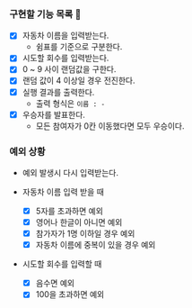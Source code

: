 ### 구현할 기능 목록 🚗

- [x] 자동차 이름을 입력받는다.
    - 쉼표를 기준으로 구분한다.
- [x] 시도할 회수를 입력받는다.
- [x] 0 ~ 9 사이 랜덤값을 구한다.
- [x] 랜덤 값이 4 이상일 경우 전진한다.
- [x] 실행 결과를 출력한다.
    - 출력 형식은 `이름 : -`
- [x] 우승자를 발표한다.
    - 모든 참여자가 0칸 이동했다면 모두 우승이다.

### 예외 상황

- 예외 발생시 다시 입력받는다.

- 자동차 이름 입력 받을 때
    - [x] 5자를 초과하면 예외
    - [x] 영어나 한글이 아니면 예외
    - [x] 참가자가 1명 이하일 경우 예외
    - [x] 자동차 이름에 중복이 있을 경우 예외

- 시도할 회수를 입력할 때
    - [x] 음수면 예외
    - [x] 100을 초과하면 예외
